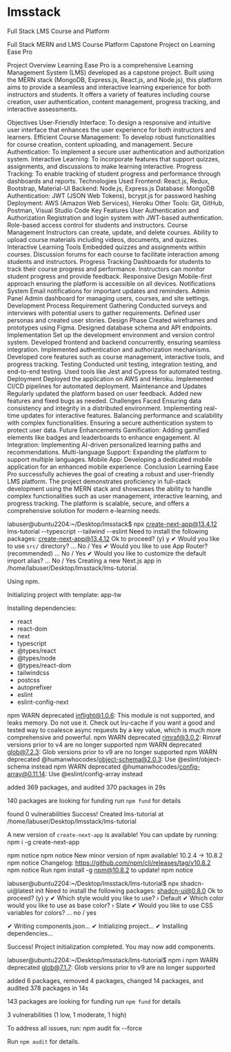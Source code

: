 # lmsstack
Full Stack LMS Course and Platform

Full Stack MERN and LMS Course Platform Capstone Project on Learning Ease Pro

Project Overview Learning Ease Pro is a comprehensive Learning Management System (LMS) developed as a capstone project. Built using the MERN stack (MongoDB, Express.js, React.js, and Node.js), this platform aims to provide a seamless and interactive learning experience for both instructors and students. It offers a variety of features including course creation, user authentication, content management, progress tracking, and interactive assessments.

Objectives User-Friendly Interface: To design a responsive and intuitive user interface that enhances the user experience for both instructors and learners. Efficient Course Management: To develop robust functionalities for course creation, content uploading, and management. Secure Authentication: To implement a secure user authentication and authorization system. Interactive Learning: To incorporate features that support quizzes, assignments, and discussions to make learning interactive. Progress Tracking: To enable tracking of student progress and performance through dashboards and reports. Technologies Used Frontend: React.js, Redux, Bootstrap, Material-UI Backend: Node.js, Express.js Database: MongoDB Authentication: JWT (JSON Web Tokens), bcrypt.js for password hashing Deployment: AWS (Amazon Web Services), Heroku Other Tools: Git, GitHub, Postman, Visual Studio Code Key Features User Authentication and Authorization Registration and login system with JWT-based authentication. Role-based access control for students and instructors. Course Management Instructors can create, update, and delete courses. Ability to upload course materials including videos, documents, and quizzes. Interactive Learning Tools Embedded quizzes and assignments within courses. Discussion forums for each course to facilitate interaction among students and instructors. Progress Tracking Dashboards for students to track their course progress and performance. Instructors can monitor student progress and provide feedback. Responsive Design Mobile-first approach ensuring the platform is accessible on all devices. Notifications System Email notifications for important updates and reminders. Admin Panel Admin dashboard for managing users, courses, and site settings. Development Process Requirement Gathering Conducted surveys and interviews with potential users to gather requirements. Defined user personas and created user stories. Design Phase Created wireframes and prototypes using Figma. Designed database schema and API endpoints. Implementation Set up the development environment and version control system. Developed frontend and backend concurrently, ensuring seamless integration. Implemented authentication and authorization mechanisms. Developed core features such as course management, interactive tools, and progress tracking. Testing Conducted unit testing, integration testing, and end-to-end testing. Used tools like Jest and Cypress for automated testing. Deployment Deployed the application on AWS and Heroku. Implemented CI/CD pipelines for automated deployment. Maintenance and Updates Regularly updated the platform based on user feedback. Added new features and fixed bugs as needed. Challenges Faced Ensuring data consistency and integrity in a distributed environment. Implementing real-time updates for interactive features. Balancing performance and scalability with complex functionalities. Ensuring a secure authentication system to protect user data. Future Enhancements Gamification: Adding gamified elements like badges and leaderboards to enhance engagement. AI Integration: Implementing AI-driven personalized learning paths and recommendations. Multi-language Support: Expanding the platform to support multiple languages. Mobile App: Developing a dedicated mobile application for an enhanced mobile experience. Conclusion Learning Ease Pro successfully achieves the goal of creating a robust and user-friendly LMS platform. The project demonstrates proficiency in full-stack development using the MERN stack and showcases the ability to handle complex functionalities such as user management, interactive learning, and progress tracking. The platform is scalable, secure, and offers a comprehensive solution for modern e-learning needs.

labuser@ubuntu2204:~/Desktop/lmsstack$ npx create-next-app@13.4.12 lms-tutorial --typescript --tailwind --eslint
Need to install the following packages:
create-next-app@13.4.12
Ok to proceed? (y) y
✔ Would you like to use `src/` directory? … No / Yes
✔ Would you like to use App Router? (recommended) … No / Yes
✔ Would you like to customize the default import alias? … No / Yes
Creating a new Next.js app in /home/labuser/Desktop/lmsstack/lms-tutorial.

Using npm.

Initializing project with template: app-tw 


Installing dependencies:
- react
- react-dom
- next
- typescript
- @types/react
- @types/node
- @types/react-dom
- tailwindcss
- postcss
- autoprefixer
- eslint
- eslint-config-next

npm WARN deprecated inflight@1.0.6: This module is not supported, and leaks memory. Do not use it. Check out lru-cache if you want a good and tested way to coalesce async requests by a key value, which is much more comprehensive and powerful.
npm WARN deprecated rimraf@3.0.2: Rimraf versions prior to v4 are no longer supported
npm WARN deprecated glob@7.2.3: Glob versions prior to v9 are no longer supported
npm WARN deprecated @humanwhocodes/object-schema@2.0.3: Use @eslint/object-schema instead
npm WARN deprecated @humanwhocodes/config-array@0.11.14: Use @eslint/config-array instead

added 369 packages, and audited 370 packages in 29s

140 packages are looking for funding
  run `npm fund` for details

found 0 vulnerabilities
Success! Created lms-tutorial at /home/labuser/Desktop/lmsstack/lms-tutorial

A new version of `create-next-app` is available!
You can update by running: npm i -g create-next-app

npm notice 
npm notice New minor version of npm available! 10.2.4 -> 10.8.2
npm notice Changelog: https://github.com/npm/cli/releases/tag/v10.8.2
npm notice Run npm install -g npm@10.8.2 to update!
npm notice 

labuser@ubuntu2204:~/Desktop/lmsstack/lms-tutorial$ npx shadcn-ui@latest init
Need to install the following packages:
shadcn-ui@0.8.0
Ok to proceed? (y) y
✔ Which style would you like to use? › Default
✔ Which color would you like to use as base color? › Slate
✔ Would you like to use CSS variables for colors? … no / yes

✔ Writing components.json...
✔ Initializing project...
✔ Installing dependencies...

Success! Project initialization completed. You may now add components.

labuser@ubuntu2204:~/Desktop/lmsstack/lms-tutorial$ npm i
npm WARN deprecated glob@7.1.7: Glob versions prior to v9 are no longer supported

added 6 packages, removed 4 packages, changed 14 packages, and audited 378 packages in 14s

143 packages are looking for funding
  run `npm fund` for details

3 vulnerabilities (1 low, 1 moderate, 1 high)

To address all issues, run:
  npm audit fix --force

Run `npm audit` for details.


